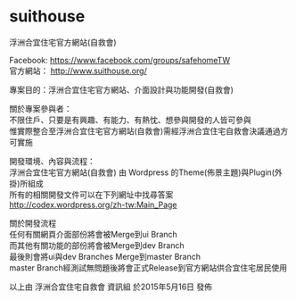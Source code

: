 # suithouse

浮洲合宜住宅官方網站(自救會)

Facebook: https://www.facebook.com/groups/safehomeTW<br>
官方網站：  http://www.suithouse.org/<br>


專案目的：浮洲合宜住宅官方網站、介面設計與功能開發(自救會)<br>

關於專案參與者：<br>
不限住戶、只要是有興趣、有能力、有熱忱、想參與開發的人皆可參與<br>
惟實際整合至浮洲合宜住宅官方網站(自救會)需經浮洲合宜住宅自救會決議通過方可實施<br>


開發環境、內容與流程：<br>
浮洲合宜住宅官方網站(自救會) 由 Wordpress 的Theme(佈景主題)與Plugin(外掛)所組成<br>
所有的相關開發文件可以在下列網址中找尋答案<br>
http://codex.wordpress.org/zh-tw:Main_Page

關於開發流程<br>
任何有關網頁介面部份將會被Merge到ui Branch<br>
而其他有關功能的部份將會被Merge到dev Branch<br>
最後則會將ui與dev Branches Merge到master Branch<br>
master Branch經測試無問題後將會正式Release到官方網站供合宜住宅居民使用<br>


以上由 浮洲合宜住宅自救會 資訊組 於2015年5月16日 發佈
